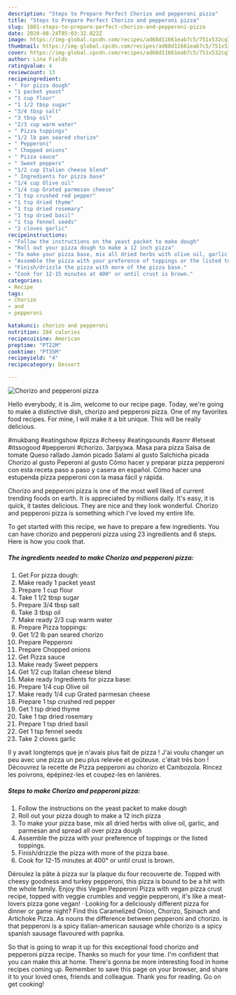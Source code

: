 ```yaml
---
description: "Steps to Prepare Perfect Chorizo and pepperoni pizza"
title: "Steps to Prepare Perfect Chorizo and pepperoni pizza"
slug: 1801-steps-to-prepare-perfect-chorizo-and-pepperoni-pizza
date: 2020-08-24T05:03:32.022Z
image: https://img-global.cpcdn.com/recipes/ad68d11661eab7c5/751x532cq70/chorizo-and-pepperoni-pizza-recipe-main-photo.jpg
thumbnail: https://img-global.cpcdn.com/recipes/ad68d11661eab7c5/751x532cq70/chorizo-and-pepperoni-pizza-recipe-main-photo.jpg
cover: https://img-global.cpcdn.com/recipes/ad68d11661eab7c5/751x532cq70/chorizo-and-pepperoni-pizza-recipe-main-photo.jpg
author: Lina Fields
ratingvalue: 4
reviewcount: 13
recipeingredient:
- " For pizza dough"
- "1 packet yeast"
- "1 cup flour"
- "1 1/2 tbsp sugar"
- "3/4 tbsp salt"
- "3 tbsp oil"
- "2/3 cup warm water"
- " Pizza toppings"
- "1/2 lb pan seared chorizo"
- " Pepperoni"
- " Chopped onions"
- " Pizza sauce"
- " Sweet peppers"
- "1/2 cup Italian cheese blend"
- " Ingredients for pizza base"
- "1/4 cup Olive oil"
- "1/4 cup Grated parmesan cheese"
- "1 tsp crushed red pepper"
- "1 tsp dried thyme"
- "1 tsp dried rosemary"
- "1 tsp dried basil"
- "1 tsp fennel seeds"
- "2 cloves garlic"
recipeinstructions:
- "Follow the instructions on the yeast packet to make dough"
- "Roll out your pizza dough to make a 12 inch pizza"
- "To make your pizza base, mix all dried herbs with olive oil, garlic, and parmesan and spread all over pizza dough"
- "Assemble the pizza with your preference of toppings or the listed toppings."
- "Finish/drizzle the pizza with more of the pizza base."
- "Cook for 12-15 minutes at 400° or until crust is brown."
categories:
- Recipe
tags:
- chorizo
- and
- pepperoni

katakunci: chorizo and pepperoni 
nutrition: 284 calories
recipecuisine: American
preptime: "PT22M"
cooktime: "PT35M"
recipeyield: "4"
recipecategory: Dessert

---
```



![Chorizo and pepperoni pizza](https://img-global.cpcdn.com/recipes/ad68d11661eab7c5/751x532cq70/chorizo-and-pepperoni-pizza-recipe-main-photo.jpg)

Hello everybody, it is Jim, welcome to our recipe page. Today, we're going to make a distinctive dish, chorizo and pepperoni pizza. One of my favorites food recipes. For mine, I will make it a bit unique. This will be really delicious.

#mukbang #eatingshow #pizza #cheesy #eatingsounds #asmr #letseat #itssogood #pepperoni #chorizo. Загрузка. Masa para pizza Salsa de tomate Queso rallado Jamón picado Salami al gusto Salchicha picada Chorizo al gusto Peperoni al gusto Cómo hacer y preparar pizza pepperoni con esta receta paso a paso y casera en español. Cómo hacer una estupenda pizza pepperoni con la masa fácil y rápida.

Chorizo and pepperoni pizza is one of the most well liked of current trending foods on earth. It is appreciated by millions daily. It's easy, it is quick, it tastes delicious. They are nice and they look wonderful. Chorizo and pepperoni pizza is something which I've loved my entire life.


To get started with this recipe, we have to prepare a few ingredients. You can have chorizo and pepperoni pizza using 23 ingredients and 6 steps. Here is how you cook that.

<!--inarticleads1-->

##### The ingredients needed to make Chorizo and pepperoni pizza:

1. Get  For pizza dough:
1. Make ready 1 packet yeast
1. Prepare 1 cup flour
1. Take 1 1/2 tbsp sugar
1. Prepare 3/4 tbsp salt
1. Take 3 tbsp oil
1. Make ready 2/3 cup warm water
1. Prepare  Pizza toppings:
1. Get 1/2 lb pan seared chorizo
1. Prepare  Pepperoni
1. Prepare  Chopped onions
1. Get  Pizza sauce
1. Make ready  Sweet peppers
1. Get 1/2 cup Italian cheese blend
1. Make ready  Ingredients for pizza base:
1. Prepare 1/4 cup Olive oil
1. Make ready 1/4 cup Grated parmesan cheese
1. Prepare 1 tsp crushed red pepper
1. Get 1 tsp dried thyme
1. Take 1 tsp dried rosemary
1. Prepare 1 tsp dried basil
1. Get 1 tsp fennel seeds
1. Take 2 cloves garlic


Il y avait longtemps que je n&#39;avais plus fait de pizza ! J&#39;ai voulu changer un peu avec une pizza un peu plus relevée et goûteuse. c&#39;était très bon ! Découvrez la recette de Pizza pepperoni au chorizo et Cambozola. Rincez les poivrons, épépinez-les et coupez-les en lanières. 

<!--inarticleads2-->

##### Steps to make Chorizo and pepperoni pizza:

1. Follow the instructions on the yeast packet to make dough
1. Roll out your pizza dough to make a 12 inch pizza
1. To make your pizza base, mix all dried herbs with olive oil, garlic, and parmesan and spread all over pizza dough
1. Assemble the pizza with your preference of toppings or the listed toppings.
1. Finish/drizzle the pizza with more of the pizza base.
1. Cook for 12-15 minutes at 400° or until crust is brown.


Déroulez la pâte à pizza sur la plaque du four recouverte de. Topped with cheesy goodness and turkey pepperoni, this pizza is bound to be a hit with the whole family. Enjoy this Vegan Pepperoni Pizza with vegan pizza crust recipe, topped with veggie crumbles and veggie pepperoni, it&#39;s like a meat-lovers pizza gone vegan! · Looking for a deliciously different pizza for dinner or game night? Find this Caramelized Onion, Chorizo, Spinach and Artichoke Pizza. As nouns the difference between pepperoni and chorizo. is that pepperoni is a spicy italian-american sausage while chorizo is a spicy spanish sausage flavoured with paprika. 

So that is going to wrap it up for this exceptional food chorizo and pepperoni pizza recipe. Thanks so much for your time. I'm confident that you can make this at home. There's gonna be more interesting food in home recipes coming up. Remember to save this page on your browser, and share it to your loved ones, friends and colleague. Thank you for reading. Go on get cooking!
